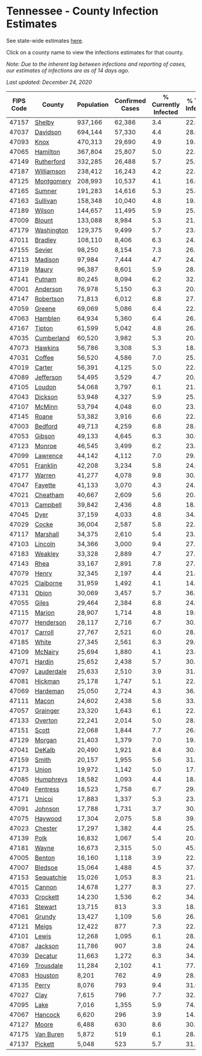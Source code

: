 # Tennessee - County Infection Estimates

See state-wide estimates [here](/infections/us-tn).

Click on a county name to view the infections estimates for that county.

*Note: Due to the inherent lag between infections and reporting of cases, our estimates of infections are as of 14 days ago.*

*Last updated: December 24, 2020*

|   FIPS Code |                   County |   Population |   Confirmed Cases |   % Currently Infected |   % Total Infected |
|-------------|--------------------------|--------------|-------------------|------------------------|--------------------|
|       47157 |         [Shelby](shelby) |      937,166 |            62,386 |                    3.4 |               22.6 |
|       47037 |     [Davidson](davidson) |      694,144 |            57,330 |                    4.4 |               28.0 |
|       47093 |             [Knox](knox) |      470,313 |            29,690 |                    4.9 |               19.8 |
|       47065 |     [Hamilton](hamilton) |      367,804 |            25,807 |                    5.0 |               22.3 |
|       47149 | [Rutherford](rutherford) |      332,285 |            26,488 |                    5.7 |               25.9 |
|       47187 | [Williamson](williamson) |      238,412 |            16,243 |                    4.2 |               22.2 |
|       47125 | [Montgomery](montgomery) |      208,993 |            10,537 |                    4.1 |               16.0 |
|       47165 |         [Sumner](sumner) |      191,283 |            14,616 |                    5.3 |               25.4 |
|       47163 |     [Sullivan](sullivan) |      158,348 |            10,040 |                    4.8 |               19.8 |
|       47189 |         [Wilson](wilson) |      144,657 |            11,495 |                    5.9 |               25.5 |
|       47009 |         [Blount](blount) |      133,088 |             8,984 |                    5.3 |               21.1 |
|       47179 | [Washington](washington) |      129,375 |             9,499 |                    5.7 |               23.0 |
|       47011 |       [Bradley](bradley) |      108,110 |             8,406 |                    6.3 |               24.8 |
|       47155 |         [Sevier](sevier) |       98,250 |             8,154 |                    7.3 |               26.2 |
|       47113 |       [Madison](madison) |       97,984 |             7,444 |                    4.7 |               24.3 |
|       47119 |           [Maury](maury) |       96,387 |             8,601 |                    5.9 |               28.3 |
|       47141 |         [Putnam](putnam) |       80,245 |             8,094 |                    6.2 |               32.7 |
|       47001 |     [Anderson](anderson) |       76,978 |             5,150 |                    6.3 |               20.9 |
|       47147 |   [Robertson](robertson) |       71,813 |             6,012 |                    6.8 |               27.1 |
|       47059 |         [Greene](greene) |       69,069 |             5,086 |                    6.4 |               22.9 |
|       47063 |       [Hamblen](hamblen) |       64,934 |             5,360 |                    6.4 |               26.4 |
|       47167 |         [Tipton](tipton) |       61,599 |             5,042 |                    4.8 |               26.8 |
|       47035 | [Cumberland](cumberland) |       60,520 |             3,982 |                    5.3 |               20.8 |
|       47073 |       [Hawkins](hawkins) |       56,786 |             3,308 |                    5.3 |               18.3 |
|       47031 |         [Coffee](coffee) |       56,520 |             4,586 |                    7.0 |               25.2 |
|       47019 |         [Carter](carter) |       56,391 |             4,125 |                    5.0 |               22.9 |
|       47089 |   [Jefferson](jefferson) |       54,495 |             3,529 |                    4.7 |               20.3 |
|       47105 |         [Loudon](loudon) |       54,068 |             3,797 |                    6.1 |               21.8 |
|       47043 |       [Dickson](dickson) |       53,948 |             4,327 |                    5.9 |               25.5 |
|       47107 |         [McMinn](mcminn) |       53,794 |             4,048 |                    6.0 |               23.9 |
|       47145 |           [Roane](roane) |       53,382 |             3,916 |                    6.6 |               22.9 |
|       47003 |       [Bedford](bedford) |       49,713 |             4,259 |                    6.8 |               28.0 |
|       47053 |         [Gibson](gibson) |       49,133 |             4,645 |                    6.3 |               30.0 |
|       47123 |         [Monroe](monroe) |       46,545 |             3,499 |                    6.2 |               23.4 |
|       47099 |     [Lawrence](lawrence) |       44,142 |             4,112 |                    7.0 |               29.3 |
|       47051 |     [Franklin](franklin) |       42,208 |             3,234 |                    5.8 |               24.0 |
|       47177 |         [Warren](warren) |       41,277 |             4,078 |                    9.8 |               30.8 |
|       47047 |       [Fayette](fayette) |       41,133 |             3,070 |                    4.3 |               24.3 |
|       47021 |     [Cheatham](cheatham) |       40,667 |             2,609 |                    5.6 |               20.4 |
|       47013 |     [Campbell](campbell) |       39,842 |             2,436 |                    4.8 |               18.9 |
|       47045 |             [Dyer](dyer) |       37,159 |             4,033 |                    4.8 |               34.8 |
|       47029 |           [Cocke](cocke) |       36,004 |             2,587 |                    5.8 |               22.3 |
|       47117 |     [Marshall](marshall) |       34,375 |             2,610 |                    5.4 |               23.7 |
|       47103 |       [Lincoln](lincoln) |       34,366 |             3,000 |                    9.4 |               27.3 |
|       47183 |       [Weakley](weakley) |       33,328 |             2,889 |                    4.7 |               27.5 |
|       47143 |             [Rhea](rhea) |       33,167 |             2,891 |                    7.8 |               27.3 |
|       47079 |           [Henry](henry) |       32,345 |             2,197 |                    4.4 |               21.6 |
|       47025 |   [Claiborne](claiborne) |       31,959 |             1,492 |                    4.1 |               14.8 |
|       47131 |           [Obion](obion) |       30,069 |             3,457 |                    5.7 |               36.7 |
|       47055 |           [Giles](giles) |       29,464 |             2,384 |                    6.8 |               24.9 |
|       47115 |         [Marion](marion) |       28,907 |             1,714 |                    4.8 |               19.0 |
|       47077 |   [Henderson](henderson) |       28,117 |             2,716 |                    6.7 |               30.7 |
|       47017 |       [Carroll](carroll) |       27,767 |             2,521 |                    6.0 |               28.7 |
|       47185 |           [White](white) |       27,345 |             2,561 |                    6.3 |               29.6 |
|       47109 |       [McNairy](mcnairy) |       25,694 |             1,880 |                    4.1 |               23.0 |
|       47071 |         [Hardin](hardin) |       25,652 |             2,438 |                    5.7 |               30.3 |
|       47097 | [Lauderdale](lauderdale) |       25,633 |             2,510 |                    3.9 |               31.9 |
|       47081 |       [Hickman](hickman) |       25,178 |             1,747 |                    5.1 |               22.1 |
|       47069 |     [Hardeman](hardeman) |       25,050 |             2,724 |                    4.3 |               36.1 |
|       47111 |           [Macon](macon) |       24,602 |             2,438 |                    5.6 |               33.2 |
|       47057 |     [Grainger](grainger) |       23,320 |             1,643 |                    6.1 |               22.1 |
|       47133 |       [Overton](overton) |       22,241 |             2,014 |                    5.0 |               28.2 |
|       47151 |           [Scott](scott) |       22,068 |             1,844 |                    7.7 |               26.0 |
|       47129 |         [Morgan](morgan) |       21,403 |             1,379 |                    7.0 |               19.8 |
|       47041 |         [DeKalb](dekalb) |       20,490 |             1,921 |                    8.4 |               30.0 |
|       47159 |           [Smith](smith) |       20,157 |             1,955 |                    5.6 |               31.1 |
|       47173 |           [Union](union) |       19,972 |             1,142 |                    5.0 |               17.9 |
|       47085 |   [Humphreys](humphreys) |       18,582 |             1,093 |                    4.4 |               18.4 |
|       47049 |     [Fentress](fentress) |       18,523 |             1,758 |                    6.7 |               29.1 |
|       47171 |         [Unicoi](unicoi) |       17,883 |             1,337 |                    5.3 |               23.5 |
|       47091 |       [Johnson](johnson) |       17,788 |             1,731 |                    3.7 |               30.9 |
|       47075 |       [Haywood](haywood) |       17,304 |             2,075 |                    5.8 |               39.0 |
|       47023 |       [Chester](chester) |       17,297 |             1,382 |                    4.4 |               25.3 |
|       47139 |             [Polk](polk) |       16,832 |             1,067 |                    5.4 |               20.0 |
|       47181 |           [Wayne](wayne) |       16,673 |             2,315 |                    5.0 |               45.0 |
|       47005 |         [Benton](benton) |       16,160 |             1,118 |                    3.9 |               22.3 |
|       47007 |       [Bledsoe](bledsoe) |       15,064 |             1,488 |                    4.5 |               37.0 |
|       47153 | [Sequatchie](sequatchie) |       15,026 |             1,053 |                    8.3 |               21.6 |
|       47015 |         [Cannon](cannon) |       14,678 |             1,277 |                    8.3 |               27.8 |
|       47033 |     [Crockett](crockett) |       14,230 |             1,536 |                    6.2 |               34.2 |
|       47161 |       [Stewart](stewart) |       13,715 |               813 |                    3.3 |               18.5 |
|       47061 |         [Grundy](grundy) |       13,427 |             1,109 |                    5.6 |               26.1 |
|       47121 |           [Meigs](meigs) |       12,422 |               877 |                    7.3 |               22.1 |
|       47101 |           [Lewis](lewis) |       12,268 |             1,095 |                    6.1 |               28.2 |
|       47087 |       [Jackson](jackson) |       11,786 |               907 |                    3.8 |               24.7 |
|       47039 |       [Decatur](decatur) |       11,663 |             1,272 |                    6.3 |               34.1 |
|       47169 |   [Trousdale](trousdale) |       11,284 |             2,102 |                    4.1 |               77.7 |
|       47083 |       [Houston](houston) |        8,201 |               762 |                    4.9 |               28.9 |
|       47135 |           [Perry](perry) |        8,076 |               793 |                    9.4 |               31.0 |
|       47027 |             [Clay](clay) |        7,615 |               796 |                    7.7 |               32.8 |
|       47095 |             [Lake](lake) |        7,016 |             1,355 |                    5.9 |               74.9 |
|       47067 |       [Hancock](hancock) |        6,620 |               296 |                    3.9 |               14.7 |
|       47127 |           [Moore](moore) |        6,488 |               630 |                    8.6 |               30.1 |
|       47175 |   [Van Buren](van-buren) |        5,872 |               519 |                    6.1 |               28.3 |
|       47137 |       [Pickett](pickett) |        5,048 |               523 |                    5.7 |               31.8 |